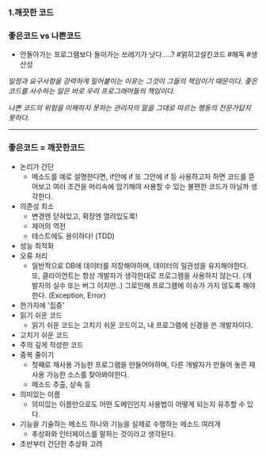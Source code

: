 ### 1.깨끗한 코드

### 좋은코드 vs 나쁜코드
* 안돌아가는 프로그램보다 돌아가는 쓰레기가 낫다.....?
#얽히고설킨코드 #해독 #생산성

*일정과 요구사항을 강력하게 밀어붙이는 이유는 그것이 그들의 책임이기 때문이다.*
*좋은 코드를 사수하는 일은 바로 우리 프로그래머들의 책임이다.*

*나쁜 코드의 위험을 이해하지 못하는 관리자의 말을 그대로 따르는 행동의 전문가답지 못하다.*

-------

### 좋은코드 = 깨끗한코드
* 논리가 간단
	* 메소드를 예로 설명한다면, if안에 if 또 그안에 if 등 사용하고자 하면 코드를 뜯어보고 여러 조건을 머리속에 암기해야 사용할 수 있는 불편한 코드가 아닐까 생각한다. 
* 의존성 최소
	* 변경엔 닫혀있고, 확장엔 열려있도록!
	* 제어의 역전
	*  테스트에도 용이하다! (TDD)
* 성능 최적화
* 오류 처리
	* 일반적으로 DB에 데이터를 저장해야하며, 데이터의 일관성을 유지해야한다. 또, 클라이언트는 항상 개발자가 생각한대로 프로그램을 사용하지 않는다. (개발자의 실수 또는 버그 이지만..) 그로인해 프로그램에 이슈가 가지 않도록 해야한다. (Exception, Error)
* 한가지에 '집중'
* 읽기 쉬운 코드
	* 읽기 쉬운 코드는 고치기 쉬운 코드이고, 내 프로그램에 신경을 쓴 개발자이다. 
* 고치기 쉬운 코드
* 주의 깊게 작성한 코드
* 중복 줄이기
	* 첫째로 재사용 가능한 프로그램을 만들어야하며, 다른 개발자가 만들어 놓은 재사용 가능한 소스를 찾아봐야한다.
	* 메소드 추출, 상속 등
* 의미있는 이름
	* 의미있는 이름만으로도 어떤 도메인인지 사용법이 어떻게 되는지 유추할 수 있다.
* 기능을 기술하는 메소드 하나와 기능을 실제로 수행하는 메소드 여러개
	* 추상화와 인터페이스를 말하는 것이라고 생각된다.
* 초반부터 간단한 추상화 고려
